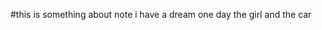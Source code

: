 <!-- something about yoyu
 -->
 #this is something about note 
 i have a dream 
 one day the girl and the car
